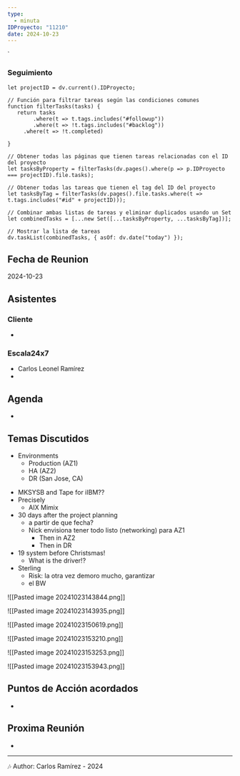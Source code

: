 ```yaml
---
type:
  - minuta
IDProyecto: "11210"
date: 2024-10-23
---
```

`

### Seguimiento

```dataviewjs
let projectID = dv.current().IDProyecto;

// Función para filtrar tareas según las condiciones comunes
function filterTasks(tasks) {
   return tasks
        .where(t => t.tags.includes("#followup"))
        .where(t => !t.tags.includes("#backlog"))
     .where(t => !t.completed)
        
}

// Obtener todas las páginas que tienen tareas relacionadas con el ID del proyecto
let tasksByProperty = filterTasks(dv.pages().where(p => p.IDProyecto === projectID).file.tasks);

// Obtener todas las tareas que tienen el tag del ID del proyecto
let tasksByTag = filterTasks(dv.pages().file.tasks.where(t => t.tags.includes("#id" + projectID)));

// Combinar ambas listas de tareas y eliminar duplicados usando un Set
let combinedTasks = [...new Set([...tasksByProperty, ...tasksByTag])];

// Mostrar la lista de tareas
dv.taskList(combinedTasks, { asOf: dv.date("today") });
 ```
## Fecha de Reunion
2024-10-23

## Asistentes

### Cliente
* 
### Escala24x7
- Carlos Leonel Ramírez
-  

## Agenda
* 
## Temas Discutidos
- Environments
	*  Production (AZ1)
	* HA (AZ2)
	* DR (San Jose, CA)
* MKSYSB and Tape for iIBM??
* Precisely
	* AIX Mimix
* 30 days after the project planning
	* a partir de que fecha?
	* Nick envisiona tener todo listo (networking) para AZ1
		* Then in AZ2
		* Then in DR
* 19 system before Christsmas!
	* What is the driver!?
* Sterling
	* Risk: la otra vez demoro mucho, garantizar
	* el BW


![[Pasted image 20241023143844.png]]

![[Pasted image 20241023143935.png]]

![[Pasted image 20241023150619.png]]


![[Pasted image 20241023153210.png]]

![[Pasted image 20241023153253.png]]

![[Pasted image 20241023153943.png]]


## Puntos de Acción acordados
- 

## Proxima Reunión
*   

---
🎶
Author: Carlos Ramírez - 2024
